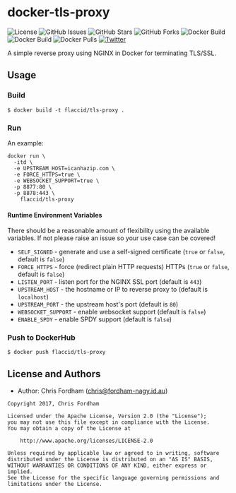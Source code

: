 # docker-tls-proxy

![License][license]
![GitHub Issues][github-issues]
![GitHub Stars][github-stars]
![GitHub Forks][github-forks]
![Docker Build][docker-build]
![Docker Build][docker-build-status]
![Docker Pulls][docker-pulls]
[![Twitter](https://img.shields.io/twitter/url/https/github.com/flaccid/docker-tls-proxy.svg?style=social)](https://twitter.com/intent/tweet?text=Wow:&url=%5Bobject%20Object%5D)

A simple reverse proxy using NGINX in Docker for terminating TLS/SSL.

## Usage

### Build

    $ docker build -t flaccid/tls-proxy .

### Run

An example:

```
docker run \
  -itd \
  -e UPSTREAM_HOST=icanhazip.com \
  -e FORCE_HTTPS=true \
  -e WEBSOCKET_SUPPORT=true \
  -p 8877:80 \
  -p 8878:443 \
    flaccid/tls-proxy
```

#### Runtime Environment Variables

There should be a reasonable amount of flexibility using the available variables. If not please raise an issue so your use case can be covered!

- `SELF_SIGNED` - generate and use a self-signed certificate (`true` or `false`, default is `false`)
- `FORCE_HTTPS` - force (redirect plain HTTP requests) HTTPs (`true` or `false`, default is `false`)
- `LISTEN_PORT` - listen port for the NGINX SSL port (default is `443`)
- `UPSTREAM_HOST` - the hostname or IP to reverse proxy to (default is `localhost`)
- `UPSTREAM_PORT` - the upstream host's port (default is `80`)
- `WEBSOCKET_SUPPORT` - enable websocket support (default is `false`)
- `ENABLE_SPDY` - enable SPDY support (default is `false`)

### Push to DockerHub

    $ docker push flaccid/tls-proxy

License and Authors
-------------------
- Author: Chris Fordham (<chris@fordham-nagy.id.au>)

```text
Copyright 2017, Chris Fordham

Licensed under the Apache License, Version 2.0 (the "License");
you may not use this file except in compliance with the License.
You may obtain a copy of the License at

    http://www.apache.org/licenses/LICENSE-2.0

Unless required by applicable law or agreed to in writing, software
distributed under the License is distributed on an "AS IS" BASIS,
WITHOUT WARRANTIES OR CONDITIONS OF ANY KIND, either express or implied.
See the License for the specific language governing permissions and
limitations under the License.
```

[license]: https://img.shields.io/badge/license-Apache%202-blue.svg
[github-issues]: https://img.shields.io/github/issues/flaccid/docker-tls-proxy.svg
[github-forks]: https://img.shields.io/github/forks/flaccid/docker-tls-proxy.svg
[github-stars]: https://img.shields.io/github/stars/flaccid/docker-tls-proxy.svg
[docker-build]: https://img.shields.io/docker/automated/flaccid/tls-proxy.svg
[docker-build-status]: https://img.shields.io/docker/build/flaccid/tls-proxy.svg
[docker-pulls]: https://img.shields.io/docker/pulls/flaccid/tls-proxy.svg
